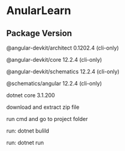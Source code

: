 # AnularLearn

Package                      Version
------------------------------------------------------
@angular-devkit/architect    0.1202.4 (cli-only)

@angular-devkit/core         12.2.4 (cli-only)

@angular-devkit/schematics   12.2.4 (cli-only)

@schematics/angular          12.2.4 (cli-only)

dotnet core                   3.1.200


download and extract zip file

run cmd and go to project folder

run: dotnet bulild

run: dotnet run
